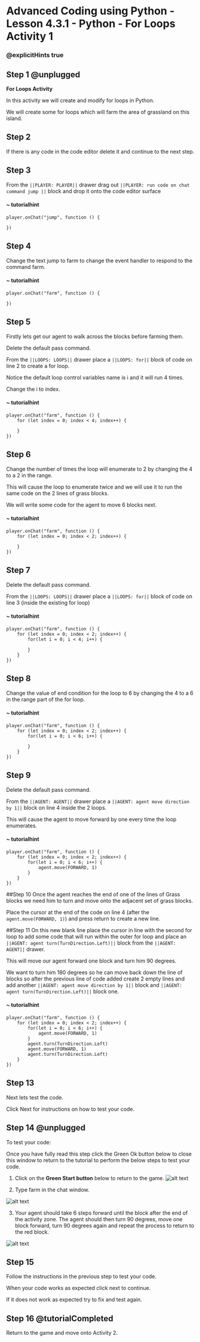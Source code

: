 # Advanced Coding using Python - Lesson 4.3.1 - Python - For Loops Activity 1

### @explicitHints true

## Step 1 @unplugged
**For Loops Activity**

In this activity we will create and modify for loops in Python.

We will create some for loops which will farm the area of grassland on this island.

## Step 2
If there is any code in the code editor delete it and continue to the next step. 

## Step 3 
From the ``||PLAYER: PLAYER||`` drawer drag out ``||PLAYER: run code on chat command jump ||`` block and drop it onto the code editor surface
#### ~ tutorialhint
```spy
player.onChat("jump", function () {
    
})
```

## Step 4 
Change the text jump to farm to change the event handler to respond to the command farm.
#### ~ tutorialhint
```spy
player.onChat("farm", function () {
    
})
```

## Step 5
Firstly lets get our agent to walk across the blocks before farming them.

Delete the default pass command.

From the ``||LOOPS: LOOPS||`` drawer place a ``||LOOPS: for||`` block of code on line 2 to create a for loop.

Notice the default loop control variables name is i and it will run 4 times.

Change the i to index. 

#### ~ tutorialhint
```spy
player.onChat("farm", function () {
    for (let index = 0; index < 4; index++) {
    	
    }   
})
```

## Step 6 
Change the number of times the loop will enumerate to 2 by changing the 4 to a 2 in the range.

This will cause the loop to enumerate twice and we will use it to run the same code on the 2 lines of grass blocks.

We will write some code for the agent to move 6 blocks next.
#### ~ tutorialhint
```spy
player.onChat("farm", function () {
    for (let index = 0; index < 2; index++) {
    	
    }   
})
```
## Step 7 
Delete the default pass command.

From the ``||LOOPS: LOOPS||`` drawer place a ``||LOOPS: for||`` block of code on line 3 (inside the existing for loop)
#### ~ tutorialhint
```spy
player.onChat("farm", function () {
    for (let index = 0; index < 2; index++) {
        for(let i = 0; i < 4; i++) {

        }    	
    }   
})
```
## Step 8 
Change the value of end condition for the loop to 6 by changing the 4 to a 6 in the range part of the for loop.
#### ~ tutorialhint
```spy
player.onChat("farm", function () {
    for (let index = 0; index < 2; index++) {
        for(let i = 0; i < 6; i++) {

        }    	
    }   
})
```
## Step 9 
Delete the default pass command.

From the ``||AGENT: AGENT||`` drawer place a ``||AGENT: agent move direction by 1||`` block on line 4 inside the 2 loops.

This will cause the agent to move forward by one every time the loop enumerates.
#### ~ tutorialhint
```spy
player.onChat("farm", function () {
    for (let index = 0; index < 2; index++) {
        for(let i = 0; i < 6; i++) {
            agent.move(FORWARD, 1)
        }    	
    }   
}) 
```
##Step 10
Once the agent reaches the end of one of the lines of Grass blocks we need him to turn and move onto the adjacent set of grass blocks.

Place the cursor at the end of the code on line 4 (after the `agent.move(FORWARD, 1)`) and press return to create a new line.

##Step 11
On this new blank line place the cursor in line with the second for loop to add some code that will run within the outer for loop and place an ``||AGENT: agent turn(TurnDirection.Left)||`` block from the ``||AGENT: AGENT||`` drawer.

This will move our agent forward one block and turn him 90 degrees. 

We want to turn him 180 degrees so he can move back down the line of blocks so after the previous line of code added create 2 empty lines and add another ``||AGENT: agent move direction by 1||`` block and ``||AGENT: agent turn(TurnDirection.Left)||`` block
one.
#### ~ tutorialhint
```spy
player.onChat("farm", function () {
    for (let index = 0; index < 2; index++) {
        for(let i = 0; i < 6; i++) {
            agent.move(FORWARD, 1)
        } 
        agent.turn(TurnDirection.Left)    
        agent.move(FORWARD, 1)
        agent.turn(TurnDirection.Left)  	
    }   
})
```

## Step 13
Next lets test the code.

Click Next for instructions on how to test your code.

## Step 14 @unplugged
To test your code:

Once you have fully read this step click the Green Ok button below to close this window to return to the tutorial to perform the below steps to test your code.

1. Click on the **Green Start button** below to return to the game.
![alt text](https://advancedpyv3.codingcredentials.com/Lesson3/3.2.1/images/1.jpg?raw=true "Start")

2. Type farm in the chat window.

![alt text](https://advancedpyv3.codingcredentials.com/Lesson4/4.3.1/images/1.jpg?raw=true "Test")

3. Your agent should take 6 steps forward until the block after the end of the activity zone. The agent should then turn 90 degrees, move one block forward, turn 90 degrees again and repeat the process to return to the red block.

![alt text](https://advancedpyv3.codingcredentials.com/Lesson4/4.3.1/images/2.jpg?raw=true "Test")

## Step 15
Follow the instructions in the previous step to test your code.

When your code works as expected click next to continue.

If it does not work as expected try to fix and test again.

## Step 16 @tutorialCompleted
Return to the game and move onto Activity 2.